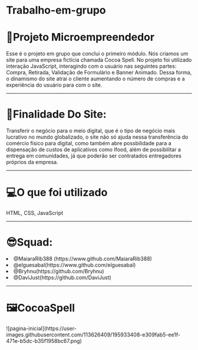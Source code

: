 # Trabalho-em-grupo

<h1>📍Projeto Microempreendedor</h1>

Esse é o projeto em grupo que conclui o primeiro módulo. Nós criamos um site para uma empresa fictícia chamada Cocoa Spell. No projeto foi utilizado interação JavaScript, interagindo com o usuário nas seguintes partes: Compra, Retirada, Validação de Formulário e Banner Animado. Dessa forma, o dinamismo do site atrai o cliente aumentando o número de compras e a experiência do usuário para com o site.

<hr>

<h1>🧭Finalidade Do Site:</h1>
Transferir o negócio para o meio digital, que é o tipo de negócio mais lucrativo no mundo globalizado, o site não só ajuda nessa transferência do comércio físico para digital, como também abre possbilidade para a dispensação de custos de aplicativos como Ifood, além de possibilitar a entrega em comunidades, já que poderão ser contratados entregadores próprios da empresa.

<hr>

<h1>💻O que foi utilizado</h1>
HTML, CSS, JavaScript

<hr>

<h1>😎Squad:</h1>
<li>@MaiaraRib388 (https://www.github.com/MaiaraRib388)</li>
<li>@elguesabal(https://www.github.com/elguesabal)</li>
<li>@Bryhnu(https://github.com/Bryhnu)</li>
<li>@DaviJust(https://github.com/DaviJust)</li>
  
<hr>

<h1>🖼CocoaSpell</h1>
![pagina-inicial](https://user-images.githubusercontent.com/113626409/195933408-e309fab5-ee1f-471e-b5dc-b35f1958bc67.png)







